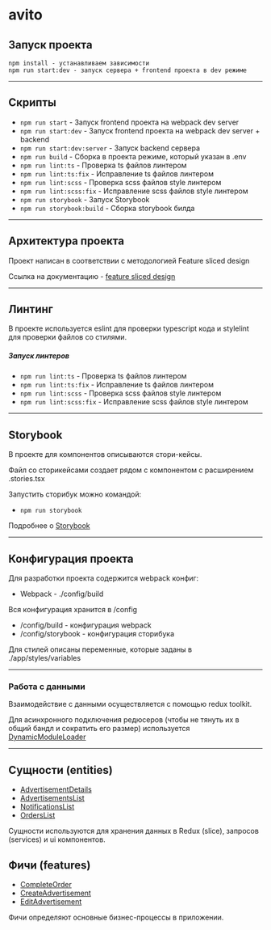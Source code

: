 # avito
## Запуск проекта

```
npm install - устанавливаем зависимости
npm run start:dev - запуск сервера + frontend проекта в dev режиме
```

----

## Скрипты

- `npm run start` - Запуск frontend проекта на webpack dev server
- `npm run start:dev` - Запуск frontend проекта на webpack dev server + backend
- `npm run start:dev:server` - Запуск backend сервера
- `npm run build` - Сборка в проекта режиме, который указан в .env
- `npm run lint:ts` - Проверка ts файлов линтером
- `npm run lint:ts:fix` - Исправление ts файлов линтером
- `npm run lint:scss` - Проверка scss файлов style линтером
- `npm run lint:scss:fix` - Исправление scss файлов style линтером
- `npm run storybook` - Запуск Storybook
- `npm run storybook:build` - Сборка storybook билда

----

## Архитектура проекта

Проект написан в соответствии с методологией Feature sliced design

Ссылка на документацию - [feature sliced design](https://feature-sliced.design/docs/get-started/tutorial)

----

## Линтинг

В проекте используется eslint для проверки typescript кода и stylelint для проверки файлов со стилями.

##### Запуск линтеров
- `npm run lint:ts` - Проверка ts файлов линтером
- `npm run lint:ts:fix` - Исправление ts файлов линтером
- `npm run lint:scss` - Проверка scss файлов style линтером
- `npm run lint:scss:fix` - Исправление scss файлов style линтером

----
## Storybook

В проекте для компонентов описываются стори-кейсы.

Файл со сторикейсами создает рядом с компонентом с расширением .stories.tsx

Запустить сторибук можно командой:
- `npm run storybook`

Подробнее о [Storybook](/docs/storybook.md)

----

## Конфигурация проекта

Для разработки проекта содержится webpack конфиг:
- Webpack - ./config/build

Вся конфигурация хранится в /config
- /config/build - конфигурация webpack
- /config/storybook - конфигурация сторибука

Для стилей описаны переменные, которые заданы в ./app/styles/variables

----

### Работа с данными

Взаимодействие с данными осуществляется с помощью redux toolkit.

Для асинхронного подключения редюсеров (чтобы не тянуть их в общий бандл и сократить его размер) используется
[DynamicModuleLoader](/src/shared/lib/components/DynamicModuleLoader/DynamicModuleLoader.tsx)

----


## Сущности (entities)

- [AdvertisementDetails](/src/entities/AdvertisementDetails)
- [AdvertisementsList](/src/entities/AdvertisementsList)
- [NotificationsList](/src/entities/NotificationsList)
- [OrdersList](/src/entities/OrdersList)

Сущности используются для хранения данных в Redux (slice), запросов (services) и ui компонентов.

## Фичи (features)

- [CompleteOrder](/src/features/CompleteOrder)
- [CreateAdvertisement](/src/features/CreateAdvertisement)
- [EditAdvertisement](/src/features/EditAdvertisement)

Фичи определяют основные бизнес-процессы в приложении.
